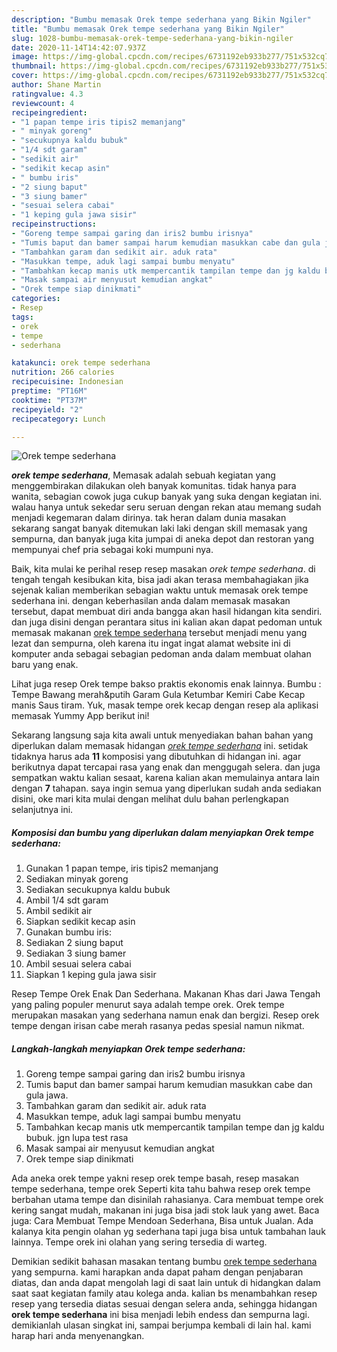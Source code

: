 ```yaml
---
description: "Bumbu memasak Orek tempe sederhana yang Bikin Ngiler"
title: "Bumbu memasak Orek tempe sederhana yang Bikin Ngiler"
slug: 1028-bumbu-memasak-orek-tempe-sederhana-yang-bikin-ngiler
date: 2020-11-14T14:42:07.937Z
image: https://img-global.cpcdn.com/recipes/6731192eb933b277/751x532cq70/orek-tempe-sederhana-foto-resep-utama.jpg
thumbnail: https://img-global.cpcdn.com/recipes/6731192eb933b277/751x532cq70/orek-tempe-sederhana-foto-resep-utama.jpg
cover: https://img-global.cpcdn.com/recipes/6731192eb933b277/751x532cq70/orek-tempe-sederhana-foto-resep-utama.jpg
author: Shane Martin
ratingvalue: 4.3
reviewcount: 4
recipeingredient:
- "1 papan tempe iris tipis2 memanjang"
- " minyak goreng"
- "secukupnya kaldu bubuk"
- "1/4 sdt garam"
- "sedikit air"
- "sedikit kecap asin"
- " bumbu iris"
- "2 siung baput"
- "3 siung bamer"
- "sesuai selera cabai"
- "1 keping gula jawa sisir"
recipeinstructions:
- "Goreng tempe sampai garing dan iris2 bumbu irisnya"
- "Tumis baput dan bamer sampai harum kemudian masukkan cabe dan gula jawa."
- "Tambahkan garam dan sedikit air. aduk rata"
- "Masukkan tempe, aduk lagi sampai bumbu menyatu"
- "Tambahkan kecap manis utk mempercantik tampilan tempe dan jg kaldu bubuk. jgn lupa test rasa"
- "Masak sampai air menyusut kemudian angkat"
- "Orek tempe siap dinikmati"
categories:
- Resep
tags:
- orek
- tempe
- sederhana

katakunci: orek tempe sederhana 
nutrition: 266 calories
recipecuisine: Indonesian
preptime: "PT16M"
cooktime: "PT37M"
recipeyield: "2"
recipecategory: Lunch

---
```



![Orek tempe sederhana](https://img-global.cpcdn.com/recipes/6731192eb933b277/751x532cq70/orek-tempe-sederhana-foto-resep-utama.jpg)

<b><i>orek tempe sederhana</i></b>, Memasak adalah sebuah kegiatan yang menggembirakan dilakukan oleh banyak komunitas. tidak hanya para wanita, sebagian cowok juga cukup banyak yang suka dengan kegiatan ini. walau hanya untuk sekedar seru seruan dengan rekan atau memang sudah menjadi kegemaran dalam dirinya. tak heran dalam dunia masakan sekarang sangat banyak ditemukan laki laki dengan skill memasak yang sempurna, dan banyak juga kita jumpai di aneka depot dan restoran yang mempunyai chef pria sebagai koki mumpuni nya.

Baik, kita mulai ke perihal resep resep masakan <i>orek tempe sederhana</i>. di tengah tengah kesibukan kita, bisa jadi akan terasa membahagiakan jika sejenak kalian memberikan sebagian waktu untuk memasak orek tempe sederhana ini. dengan keberhasilan anda dalam memasak masakan tersebut, dapat membuat diri anda bangga akan hasil hidangan kita sendiri. dan juga disini dengan perantara situs ini kalian akan dapat pedoman untuk memasak makanan <u>orek tempe sederhana</u> tersebut menjadi menu yang lezat dan sempurna, oleh karena itu ingat ingat alamat website ini di komputer anda sebagai sebagian pedoman anda dalam membuat olahan baru yang enak.

Lihat juga resep Orek tempe bakso praktis ekonomis enak lainnya. Bumbu : Tempe Bawang merah&amp;putih Garam Gula Ketumbar Kemiri Cabe Kecap manis Saus tiram. Yuk, masak tempe orek kecap dengan resep ala aplikasi memasak Yummy App berikut ini!


Sekarang langsung saja kita awali untuk menyediakan bahan bahan yang diperlukan dalam memasak hidangan <u><i>orek tempe sederhana</i></u> ini. setidak tidaknya harus ada <b>11</b> komposisi yang dibutuhkan di hidangan ini. agar berikutnya dapat tercapai rasa yang enak dan menggugah selera. dan juga sempatkan waktu kalian sesaat, karena kalian akan memulainya antara lain dengan <b>7</b> tahapan. saya ingin semua yang diperlukan sudah anda sediakan disini, oke mari kita mulai dengan melihat dulu bahan perlengkapan selanjutnya ini.

<!--inarticleads1-->

##### Komposisi dan bumbu yang diperlukan dalam menyiapkan Orek tempe sederhana:

1. Gunakan 1 papan tempe, iris tipis2 memanjang
1. Sediakan  minyak goreng
1. Sediakan secukupnya kaldu bubuk
1. Ambil 1/4 sdt garam
1. Ambil sedikit air
1. Siapkan sedikit kecap asin
1. Gunakan  bumbu iris:
1. Sediakan 2 siung baput
1. Sediakan 3 siung bamer
1. Ambil sesuai selera cabai
1. Siapkan 1 keping gula jawa sisir


Resep Tempe Orek Enak Dan Sederhana. Makanan Khas dari Jawa Tengah yang paling populer menurut saya adalah tempe orek. Orek tempe merupakan masakan yang sederhana namun enak dan bergizi. Resep orek tempe dengan irisan cabe merah rasanya pedas spesial namun nikmat. 

<!--inarticleads2-->

##### Langkah-langkah menyiapkan Orek tempe sederhana:

1. Goreng tempe sampai garing dan iris2 bumbu irisnya
1. Tumis baput dan bamer sampai harum kemudian masukkan cabe dan gula jawa.
1. Tambahkan garam dan sedikit air. aduk rata
1. Masukkan tempe, aduk lagi sampai bumbu menyatu
1. Tambahkan kecap manis utk mempercantik tampilan tempe dan jg kaldu bubuk. jgn lupa test rasa
1. Masak sampai air menyusut kemudian angkat
1. Orek tempe siap dinikmati


Ada aneka orek tempe yakni resep orek tempe basah, resep masakan tempe sederhana, tempe orek Seperti kita tahu bahwa resep orek tempe berbahan utama tempe dan disinilah rahasianya. Cara membuat tempe orek kering sangat mudah, makanan ini juga bisa jadi stok lauk yang awet. Baca juga: Cara Membuat Tempe Mendoan Sederhana, Bisa untuk Jualan. Ada kalanya kita pengin olahan yg sederhana tapi juga bisa untuk tambahan lauk lainnya. Tempe orek ini olahan yang sering tersedia di warteg. 

Demikian sedikit bahasan masakan tentang bumbu <u>orek tempe sederhana</u> yang sempurna. kami harapkan anda dapat paham dengan penjabaran diatas, dan anda dapat mengolah lagi di saat lain untuk di hidangkan dalam saat saat kegiatan family atau kolega anda. kalian bs menambahkan resep resep yang tersedia diatas sesuai dengan selera anda, sehingga hidangan <b>orek tempe sederhana</b> ini bisa menjadi lebih endess dan sempurna lagi. demikianlah ulasan singkat ini, sampai berjumpa kembali di lain hal. kami harap hari anda menyenangkan.
